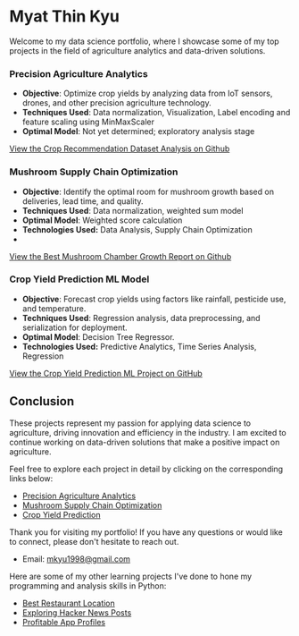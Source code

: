 # Myat Thin Kyu

Welcome to my data science portfolio, where I showcase some of my top projects in the field of agriculture analytics and data-driven solutions. 

### Precision Agriculture Analytics
- **Objective**: Optimize crop yields by analyzing data from IoT sensors, drones, and other precision agriculture technology.
- **Techniques Used**:  Data normalization, Visualization, Label encoding and feature scaling using MinMaxScaler
- **Optimal Model**:  Not yet determined; exploratory analysis stage
  
[View the Crop Recommendation Dataset Analysis on Github](CropDataAnalysis/CropDataAnalysis.md)

### Mushroom Supply Chain Optimization
- **Objective**: Identify the optimal room for mushroom growth based on deliveries, lead time, and quality.
- **Techniques Used**: Data normalization, weighted sum model
- **Optimal Model**: Weighted score calculation
-  **Technologies Used:** Data Analysis, Supply Chain Optimization
- 
[View the Best Mushroom Chamber Growth Report on Github](MushroomGrowthRoomReport/MushroomGrowthRoomReport.md)

### Crop Yield Prediction ML Model
- **Objective**: Forecast crop yields using factors like rainfall, pesticide use, and temperature.
- **Techniques Used**: Regression analysis, data preprocessing, and serialization for deployment.
- **Optimal Model**: Decision Tree Regressor.
- **Technologies Used:** Predictive Analytics, Time Series Analysis, Regression
  
[View the Crop Yield Prediction ML Project on GitHub](CropYieldPredictionMLonly.md)

## Conclusion

These projects represent my passion for applying data science to agriculture, driving innovation and efficiency in the industry. I am excited to continue working on data-driven solutions that make a positive impact on agriculture.

Feel free to explore each project in detail by clicking on the corresponding links below:

- [Precision Agriculture Analytics](CropDataAnalysis/CropDataAnalysis.md)
- [Mushroom Supply Chain Optimization](MushroomGrowthRoomReport/MushroomGrowthRoomReport.md)
- [Crop Yield Prediction](CropYieldPredictionMLonly.md)

Thank you for visiting my portfolio! If you have any questions or would like to connect, please don't hesitate to reach out.
- Email: mkyu1998@gmail.com

Here are some of my other learning projects I've done to hone my programming and analysis skills in Python: 
- [Best Restaurant Location](Restaurant_lvl1/Restaurant_lvl1.md)
- [Exploring Hacker News Posts](Exploring_Hacker_News_Posts.md)
- [Profitable App Profiles](ProfitableAppProfiles.md)


